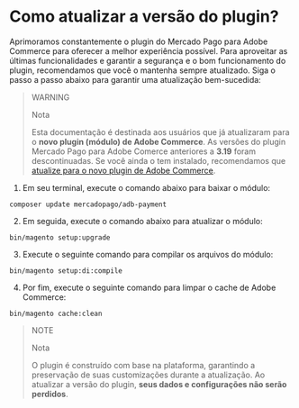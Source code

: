 # Como atualizar a versão do plugin?

Aprimoramos constantemente o plugin do Mercado Pago para Adobe Commerce para oferecer a melhor experiência possível. Para aproveitar as últimas funcionalidades e garantir a segurança e o bom funcionamento do plugin, recomendamos que você o mantenha sempre atualizado. Siga o passo a passo abaixo para garantir uma atualização bem-sucedida:

> WARNING
>
> Nota
>
> Esta documentação é destinada aos usuários que já atualizaram para o **novo plugin (módulo) de Adobe Commerce**. As versões do plugin Mercado Pago para Adobe Comerce anteriores a **3.19** foram descontinuadas. Se você ainda o tem instalado, recomendamos que [atualize para o novo plugin de Adobe Commerce](/developers/pt/docs/adobe-commerce/upgrade-to-the-new-plugin).

1. Em seu terminal, execute o comando abaixo para baixar o módulo:

```terminal
composer update mercadopago/adb-payment
```

2. Em seguida, execute o comando abaixo para atualizar o módulo:

```terminal
bin/magento setup:upgrade
```

3. Execute o seguinte comando para compilar os arquivos do módulo:

```terminal
bin/magento setup:di:compile
```

4. Por fim, execute o seguinte comando para limpar o cache de Adobe Commerce:

```terminal
bin/magento cache:clean
```

> NOTE
>
> Nota
>
> O plugin é construído com base na plataforma, garantindo a preservação de suas customizações durante a atualização. Ao atualizar a versão do plugin, **seus dados e configurações não serão perdidos**.